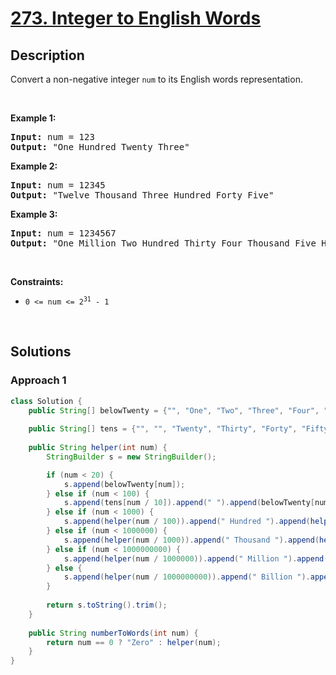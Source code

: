 # [273. Integer to English Words](https://leetcode.com/problems/integer-to-english-words)

## Description

<p>Convert a non-negative integer <code>num</code> to its English words representation.</p>
<p>&nbsp;</p>

<p><strong class="example">Example 1:</strong></p>
<pre>
<strong>Input:</strong> num = 123
<strong>Output:</strong> &quot;One Hundred Twenty Three&quot;
</pre>

<p><strong class="example">Example 2:</strong></p>
<pre>
<strong>Input:</strong> num = 12345
<strong>Output:</strong> &quot;Twelve Thousand Three Hundred Forty Five&quot;
</pre>

<p><strong class="example">Example 3:</strong></p>
<pre>
<strong>Input:</strong> num = 1234567
<strong>Output:</strong> &quot;One Million Two Hundred Thirty Four Thousand Five Hundred Sixty Seven&quot;
</pre>
<p>&nbsp;</p>

<p><strong>Constraints:</strong></p>
<ul>
    <li><code>0 &lt;= num &lt;= 2<sup>31</sup> - 1</code></li>
</ul>
<p>&nbsp;</p>

## Solutions

### **Approach 1**

```java
class Solution {
    public String[] belowTwenty = {"", "One", "Two", "Three", "Four", "Five", "Six", "Seven", "Eight", "Nine", "Ten", "Eleven", "Twelve", "Thirteen", "Fourteen", "Fifteen", "Sixteen", "Seventeen", "Eighteen", "Nineteen"};
    
    public String[] tens = {"", "", "Twenty", "Thirty", "Forty", "Fifty", "Sixty", "Seventy", "Eighty", "Ninety"};
    
    public String helper(int num) {
        StringBuilder s = new StringBuilder();

        if (num < 20) {
            s.append(belowTwenty[num]);
        } else if (num < 100) {
            s.append(tens[num / 10]).append(" ").append(belowTwenty[num % 10]);
        } else if (num < 1000) {
            s.append(helper(num / 100)).append(" Hundred ").append(helper(num % 100));
        } else if (num < 1000000) {
            s.append(helper(num / 1000)).append(" Thousand ").append(helper(num % 1000));
        } else if (num < 1000000000) {
            s.append(helper(num / 1000000)).append(" Million ").append(helper(num % 1000000));
        } else {
            s.append(helper(num / 1000000000)).append(" Billion ").append(helper(num % 1000000000));
        }
        
        return s.toString().trim();
    }
    
    public String numberToWords(int num) {
        return num == 0 ? "Zero" : helper(num);
    }
}
```